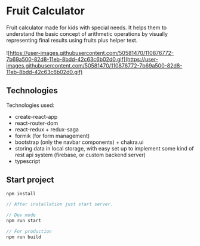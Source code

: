 # Fruit Calculator

Fruit calculator made for kids with special needs. It helps them to understand the basic concept of arithmetic operations by visually representing final results using fruits plus helper text.
<br />
<br />
![https://user-images.githubusercontent.com/50581470/110876772-7b69a500-82d8-11eb-8bdd-42c63c6b02d0.gif](https://user-images.githubusercontent.com/50581470/110876772-7b69a500-82d8-11eb-8bdd-42c63c6b02d0.gif)

## Technologies

Technologies used:

- create-react-app
- react-router-dom
- react-redux + redux-saga
- formik (for form management)
- bootstrap (only the navbar components) + chakra.ui
- storing data in local storage, with easy set up to implement some kind of rest api system (firebase, or custom backend server)
- typescript

## Start project

```js
npm install

// After installation just start server.

// Dev mode
npm run start

// For production
npm run build
```
